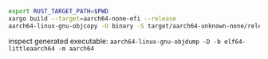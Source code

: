 
```bash
export RUST_TARGET_PATH=$PWD
xargo build --target=aarch64-none-efi --release
aarch64-linux-gnu-objcopy -O binary -S target/aarch64-unknown-none/release/phyos phyos.img
```

inspect generated executable:
`aarch64-linux-gnu-objdump -D -b elf64-littleaarch64 -m aarch64`
